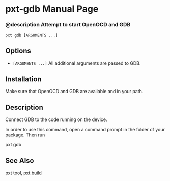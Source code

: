 # pxt-gdb Manual Page

### @description Attempt to start OpenOCD and GDB

```
pxt gdb [ARGUMENTS ...]
```
## Options

* ``[ARGUMENTS ...]`` All additional arguments are passed to GDB.

## Installation

Make sure that OpenOCD and GDB are available and in your path.

## Description

Connect GDB to the code running on the device.

In order to use this command, open a command prompt in the folder of your package.
Then run

   pxt gdb

## See Also

[pxt](/cli) tool, [pxt build](/cli/build)
